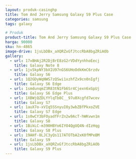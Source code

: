 ```yaml
---
layout: produk-casinghp
title: Tom And Jerry Samsung Galaxy S9 Plus Case
categories: samsung
tags: galaxy

# Produk
product-title: Tom And Jerry Samsung Galaxy S9 Plus Case
harga: 90000
sku: hn-4865
image-drive: 1jsLbDBx_aXQRZxGfJtccRbA8bgZRiAOb
gallery:
  - url: 17xBHAj2R2DjBrE8zG2rVDdYynhhoEecj
    title: Galaxy Note 8
  - url: 1jv5kpNY3bXIU97nGS6UHoOdkKmC6rzdv
    title: Galaxy S6
  - url: 1Q2GDyWqNWS7zQSwi1xzhfZx9cn0nIgfj
    title: Galaxy S6 Edge
  - url: 1smdunqmZ3R83tN1Fb6Sr4Cjexn6xGpUj
    title: Galaxy S6 Edge Plus
  - url: 1XBWjQZDLYYlqTb8C__97u8Xcgfd7wcev
    title: Galaxy S7
  - url: 1auX7o-xVIq5SSnyuI0y3wbZBfPkxoZVE
    title: Galaxy S7 Edge
  - url: 1s0wCY3bFOyadfFrZn2w9AcT-hWKvwn1m
    title: Galaxy S8
  - url: 1BikLC-m390HBYo6IYO4QgUQ4N-dIzHqg
    title: Galaxy S8 Plus
  - url: 19AHf-8LJC3yQs117ATOTbA2xK0fMPeBM
    title: Galaxy S9
  - url: 1jsLbDBx_aXQRZxGfJtccRbA8bgZRiAOb
    title: Galaxy S9 Plus
---
```

